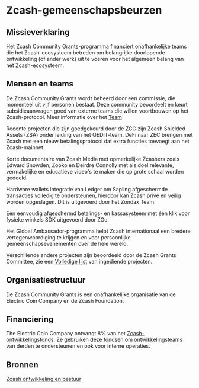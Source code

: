 # Zcash-gemeenschapsbeurzen

## Missieverklaring

Het Zcash Community Grants-programma financiert onafhankelijke teams die het Zcash-ecosysteem betreden om belangrijke doorlopende ontwikkeling (of ander werk) uit te voeren voor het algemeen belang van het Zcash-ecosysteem.

## Mensen en teams

De Zcash Community Grants wordt beheerd door een commissie, die momenteel uit vijf personen bestaat. Deze community beoordeelt en keurt subsidieaanvragen goed van externe teams die willen voortbouwen op het Zcash-protocol. Meer informatie over het [Team](https://zcashcommunitygrants.org/committee/)

Recente projecten die zijn goedgekeurd door de ZCG zijn Zcash Shielded Assets (ZSA) onder leiding van het QEDIT-team. DeFi naar ZEC brengen met Zcash met een nieuw betalingsprotocol dat extra functies toevoegt aan het Zcash-mainnet.

Korte documentaire van Zcash Media met opmerkelijke Zcashers zoals Edward Snowden, Zooko en Deirdre Connolly met als doel relevante, vermakelijke en educatieve video's te maken die op grote schaal worden gedeeld.

Hardware wallets integratie van Ledger om Sapling afgeschermde transacties volledig te ondersteunen, hierdoor kan Zcash privé en veilig worden opgeslagen. Dit is uitgevoerd door het Zondax Team.

Een eenvoudig afgeschermd betalings- en kassasysteem met één klik voor fysieke winkels SDK uitgevoerd door ZGo.

Het Global Ambassador-programma helpt Zcash internationaal een bredere vertegenwoordiging te krijgen en voor persoonlijke gemeenschapsevenementen over de hele wereld.

Verschillende andere projecten zijn beoordeeld door de Zcash Grants Committee, zie een [Volledige lijst](https://zcashgrants.org/gallery/25215916-53ea-4041-a3b2-6d00c487917d) van ingediende projecten.

## Organisatiestructuur

De Zcash Community Grants is een onafhankelijke organisatie van de Electric Coin Company en de Zcash Foundation.

## Financiering

The Electric Coin Company ontvangt 8% van het [Zcash-ontwikkelingsfonds](https://zips.z.cash/zip-1014). Ze gebruiken deze fondsen om ontwikkelingsteams van derden te ondersteunen en ook voor interne operaties.

## Bronnen

[Zcash ontwikkeling en bestuur](https://z.cash/zcash-development-and-governance/)


